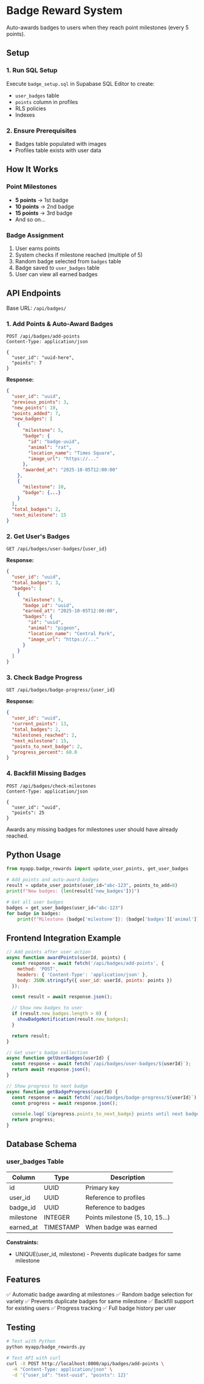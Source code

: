 # Badge Reward System

Auto-awards badges to users when they reach point milestones (every 5 points).

## Setup

### 1. Run SQL Setup
Execute `badge_setup.sql` in Supabase SQL Editor to create:
- `user_badges` table
- `points` column in profiles
- RLS policies
- Indexes

### 2. Ensure Prerequisites
- Badges table populated with images
- Profiles table exists with user data

## How It Works

### Point Milestones
- **5 points** → 1st badge
- **10 points** → 2nd badge
- **15 points** → 3rd badge
- And so on...

### Badge Assignment
1. User earns points
2. System checks if milestone reached (multiple of 5)
3. Random badge selected from `badges` table
4. Badge saved to `user_badges` table
5. User can view all earned badges

## API Endpoints

Base URL: `/api/badges/`

### 1. Add Points & Auto-Award Badges
```http
POST /api/badges/add-points
Content-Type: application/json

{
  "user_id": "uuid-here",
  "points": 7
}
```

**Response:**
```json
{
  "user_id": "uuid",
  "previous_points": 3,
  "new_points": 10,
  "points_added": 7,
  "new_badges": [
    {
      "milestone": 5,
      "badge": {
        "id": "badge-uuid",
        "animal": "rat",
        "location_name": "Times Square",
        "image_url": "https://..."
      },
      "awarded_at": "2025-10-05T12:00:00"
    },
    {
      "milestone": 10,
      "badge": {...}
    }
  ],
  "total_badges": 2,
  "next_milestone": 15
}
```

### 2. Get User's Badges
```http
GET /api/badges/user-badges/{user_id}
```

**Response:**
```json
{
  "user_id": "uuid",
  "total_badges": 3,
  "badges": [
    {
      "milestone": 5,
      "badge_id": "uuid",
      "earned_at": "2025-10-05T12:00:00",
      "badges": {
        "id": "uuid",
        "animal": "pigeon",
        "location_name": "Central Park",
        "image_url": "https://..."
      }
    }
  ]
}
```

### 3. Check Badge Progress
```http
GET /api/badges/badge-progress/{user_id}
```

**Response:**
```json
{
  "user_id": "uuid",
  "current_points": 13,
  "total_badges": 2,
  "milestones_reached": 2,
  "next_milestone": 15,
  "points_to_next_badge": 2,
  "progress_percent": 60.0
}
```

### 4. Backfill Missing Badges
```http
POST /api/badges/check-milestones
Content-Type: application/json

{
  "user_id": "uuid",
  "points": 25
}
```
Awards any missing badges for milestones user should have already reached.

## Python Usage

```python
from myapp.badge_rewards import update_user_points, get_user_badges

# Add points and auto-award badges
result = update_user_points(user_id="abc-123", points_to_add=8)
print(f"New badges: {len(result['new_badges'])}")

# Get all user badges
badges = get_user_badges(user_id="abc-123")
for badge in badges:
    print(f"Milestone {badge['milestone']}: {badge['badges']['animal']}")
```

## Frontend Integration Example

```javascript
// Add points after user action
async function awardPoints(userId, points) {
  const response = await fetch('/api/badges/add-points', {
    method: 'POST',
    headers: { 'Content-Type': 'application/json' },
    body: JSON.stringify({ user_id: userId, points: points })
  });

  const result = await response.json();

  // Show new badges to user
  if (result.new_badges.length > 0) {
    showBadgeNotification(result.new_badges);
  }

  return result;
}

// Get user's badge collection
async function getUserBadges(userId) {
  const response = await fetch(`/api/badges/user-badges/${userId}`);
  return await response.json();
}

// Show progress to next badge
async function getBadgeProgress(userId) {
  const response = await fetch(`/api/badges/badge-progress/${userId}`);
  const progress = await response.json();

  console.log(`${progress.points_to_next_badge} points until next badge!`);
  return progress;
}
```

## Database Schema

### user_badges Table
| Column | Type | Description |
|--------|------|-------------|
| id | UUID | Primary key |
| user_id | UUID | Reference to profiles |
| badge_id | UUID | Reference to badges |
| milestone | INTEGER | Points milestone (5, 10, 15...) |
| earned_at | TIMESTAMP | When badge was earned |

**Constraints:**
- UNIQUE(user_id, milestone) - Prevents duplicate badges for same milestone

## Features

✅ Automatic badge awarding at milestones
✅ Random badge selection for variety
✅ Prevents duplicate badges for same milestone
✅ Backfill support for existing users
✅ Progress tracking
✅ Full badge history per user

## Testing

```bash
# Test with Python
python myapp/badge_rewards.py

# Test API with curl
curl -X POST http://localhost:8000/api/badges/add-points \
  -H "Content-Type: application/json" \
  -d '{"user_id": "test-uuid", "points": 12}'
```
